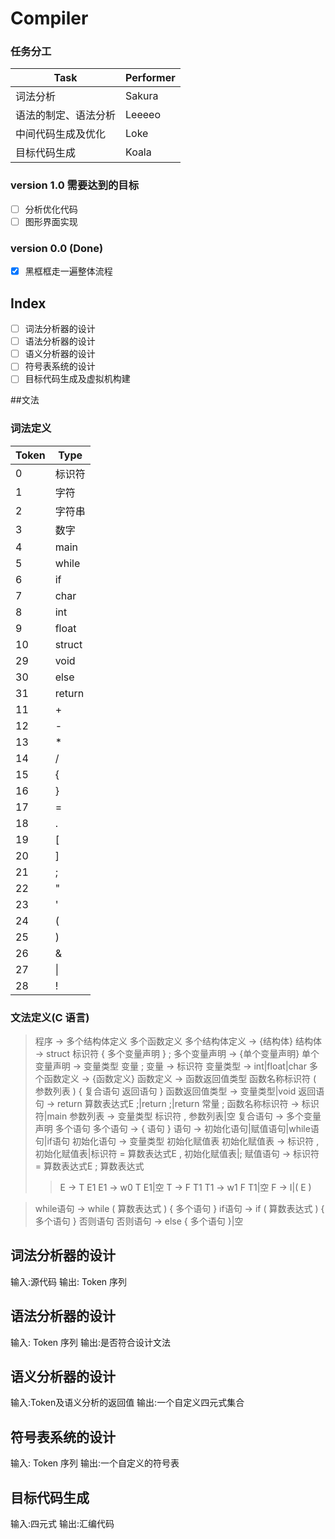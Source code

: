 # Compiler
### 任务分工
| Task |Performer|
|--------|--------|
| 词法分析|     Sakura  |
| 语法的制定、语法分析|Leeeeo|
| 中间代码生成及优化|Loke|
| 目标代码生成|Koala|
### version 1.0 需要达到的目标
- [ ] 分析优化代码
- [ ] 图形界面实现

### version 0.0 (Done)
- [x] 黑框框走一遍整体流程


## Index
- [ ] 词法分析器的设计
- [ ] 语法分析器的设计
- [ ] 语义分析器的设计
- [ ] 符号表系统的设计
- [ ] 目标代码生成及虚拟机构建

##文法
### 词法定义
| Token |Type|
|--------|--------|
| 0|     标识符  |
|1| 字符|
|2 |字符串|
|3|数字|
|4 |main|
|5 |while|
|6| if|
|7| char|
|8 |int|
|9 |float|
|10|struct|
|29| void|
|30| else|
|31|return|
|11| +|
|12 |-|
|13| *|
|14 |/|
|15 |{|
|16 |}|
|17| =|
|18 |.|
|19 |[|
|20| ]|
|21 |;|
|22| "|
|23 |'|
|24| (|
|25| )|
|26| &|
|27| &#124; |
|28 |!|
### 文法定义(C 语言)
>  程序 -> 多个结构体定义 多个函数定义
>  多个结构体定义 -> {结构体}
>  结构体 -> struct 标识符 { 多个变量声明 } ;
>  多个变量声明 -> {单个变量声明}
> 单个变量声明 -> 变量类型 变量 ;
> 变量 -> 标识符
>  变量类型 -> int|float|char
>  多个函数定义 -> {函数定义}
> 函数定义 -> 函数返回值类型 函数名称标识符 ( 参数列表 ) { 复合语句 返回语句 }
> 函数返回值类型 -> 变量类型|void
> 返回语句 -> return 算数表达式E ;|return ;|return 常量 ;
> 函数名称标识符 -> 标识符|main
> 参数列表 -> 变量类型 标识符 , 参数列表|空
>  复合语句 -> 多个变量声明 多个语句
>  多个语句 -> { 语句 }
>  语句 -> 初始化语句|赋值语句|while语句|if语句
>  初始化语句 -> 变量类型 初始化赋值表
>  初始化赋值表 -> 标识符 , 初始化赋值表|标识符 = 算数表达式E , 初始化赋值表|;
>  赋值语句 -> 标识符 = 算数表达式E ;
>  算数表达式
>  > E -> T E1
>  > E1 -> w0 T E1|空
>  > T -> F T1
>  > T1 -> w1 F T1|空
>  > F -> I|( E )

>  while语句 -> while ( 算数表达式 ) { 多个语句 }
>  if语句 -> if ( 算数表达式 ) { 多个语句 } 否则语句
>  否则语句 -> else { 多个语句 }|空


## 词法分析器的设计
输入:源代码
输出: Token 序列
## 语法分析器的设计
输入: Token 序列
输出:是否符合设计文法
## 语义分析器的设计
输入:Token及语义分析的返回值
输出:一个自定义四元式集合
## 符号表系统的设计
输入: Token 序列
输出:一个自定义的符号表
## 目标代码生成
输入:四元式
输出:汇编代码